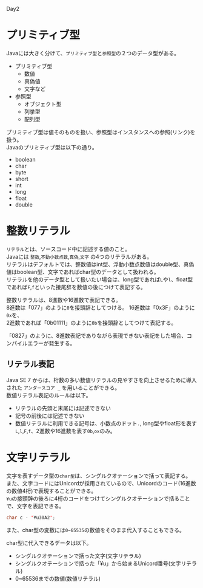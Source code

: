 Day2

# プリミティブ型
Javaには大きく分けて、`プリミティブ型`と`参照型`の２つのデータ型がある。  
- プリミティブ型
  - 数値
  - 真偽値
  - 文字など
- 参照型
  - オブジェクト型
  - 列挙型
  - 配列型

プリミティブ型は値そのものを扱い、参照型はインスタンスへの参照(リンク)を扱う。  
Javaのプリミティブ型は以下の通り。
- boolean
- char
- byte
- short
- int
- long
- float
- double

# 整数リテラル
`リテラル`とは、ソースコード中に記述する値のこと。  
Javaには
`整数`,`不動小数点数`,`真偽`,`文字` の4つのリテラルがある。  
リテラルはデフォルトでは、整数値はint型、浮動小数点数値はdouble型、真偽値はboolean型、文字であればchar型のデータとして扱われる。  
リテラルを他のデータ型として扱いたい場合は、long型であれば`L`や`l`、float型であれば`F`,`f`といった接尾辞を数値の後につけて表記する。  

整数リテラルは、8進数や16進数で表記できる。  
8進数は「077」のように`0`を接頭辞としてつける。
16進数は「0x3F」のように`0x`を、  
2進数であれば「0b01111」のように`0b`を接頭辞としてつけて表記する。  

「0827」のように、8進数表記でありながら表現できない表記をした場合、コンパイルエラーが発生する。  

## リテラル表記
Java SE 7 からは、桁数の多い数値リテラルの見やすさを向上させるために導入された `アンダースコア _` を用いることができる。  
数値リテラル表記のルールは以下。

- リテラルの先頭と末尾には記述できない
- 記号の前後には記述できない
- 数値リテラルに利用できる記号は、小数点のドット`.`, long型やfloat形を表す`L`,`l`,`F`,`f`、2進数や16進数を表す`0b`,`ox`のみ。

# 文字リテラル
文字を表すデータ型の`char型`は、シングルクオテーションで括って表記する。  
また、文字コードにはUnicordが採用されているので、Unicordのコード(16進数の数値4桁)で表現することができる。  
`¥u`の接頭辞の後ろに4桁のコードをつけてシングルクオテーションで括ることで、文字を表記できる。

```java
char c - '¥u30A2';
```

また、char型の変数には`0~65535`の数値をそのまま代入することもできる。  

char型に代入できるデータは以下。
- シングルクオテーションで括った文字(文字リテラル)
- シングルクオテーションで括った「¥u」から始まるUnicord番号(文字リテラル)
- 0~65536までの数値(数値リテラル)